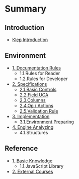 # Summary

## Introduction

* [Klep Introduction](README.md)

## Environment

* [1. Documentation Rules](environment/documentation-rules.md)
  * 1.1.Rules for Reader
  * 1.2.Rules for Developer
* [2. Specifications](environment/specifications.md)
  * [2.1.Basic Controls](environment/specifications/21basic-controls.md)
  * [2.2.Field UCA](environment/specifications/22field-uca.md)
  * [2.3.Columns](environment/specifications/23columns.md)
  * [2.4.Op / Actions](environment/specifications/24op-actions.md)
  * [2.5.Validation Rule](environment/specifications/25validation-rule.md)
* [3. Implementation](environment/implementation.md)
  * [3.1.Environment Preparing](environment/implementation/31environment-preparing.md)
* [4. Engine Analyzing](environment/engine-analyzing.md)
  * 4.1.Structures

## Reference

* [1. Basic Knowledge](reference/basic-knowledge.md)
  * 1.1.JavaScript Library
* [2. External Courses](reference/external-courses.md)

